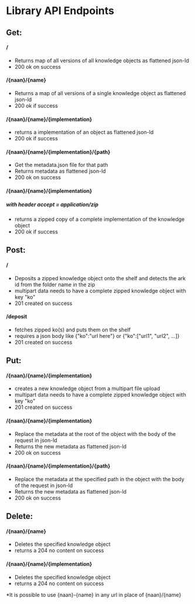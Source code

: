 # Library API Endpoints

## Get:

#### /
- Returns map of all versions of all knowledge objects as flattened json-ld
 - 200 ok on success

#### /{naan}/{name}
- Returns a map of all versions of a single knowledge object as flattened json-ld
- 200 ok if success

#### /{naan}/{name}/{implementation}
- returns a implementation of an object as flattened json-ld
- 200 ok if success

#### /{naan}/{name}/{implementation}/{path}
- Get the metadata.json file for that path
- Returns metadata as flattened json-ld
- 200 ok on success

#### /{naan}/{name}/{implementation} 
##### with header accept = application/zip
- returns a zipped copy of a complete implementation of the knowledge object
- 200 ok if success

## Post:

#### / 
- Deposits a zipped knowledge object onto the shelf and detects the ark id from the folder name in the zip
- multipart data needs to have a complete zipped knowledge object with key "ko"
- 201 created on success

#### /deposit
- fetches zipped ko(s) and puts them on the shelf
- requires a json body like {"ko":"url here"} or {"ko":["url1", "url2", ...]}
- 201 created on success 

## Put:

#### /{naan}/{name}/{implementation}
- creates a new knowledge object from a multipart file upload
- multipart data needs to have a complete zipped knowledge object with key "ko"
- 201 created on success

#### /{naan}/{name}/{implementation}
- Replace the metadata at the root of the object with the body of the request in json-ld
- Returns the new metadata as flattened json-ld
- 200 ok on success

#### /{naan}/{name}/{implementation}/{path}
- Replace the metadata at the specified path in the object with the body of the request in json-ld
- Returns the new metadata as flattened json-ld
- 200 ok on success

## Delete:

#### /{naan}/{name}
- Deletes the specified knowledge object
- returns a 204 no content on success 

#### /{naan}/{name}/{implementation}
- Deletes the specified knowledge object
- returns a 204 no content on success 


\*It is possible to use {naan}-{name} in any url in place of {naan}/{name}